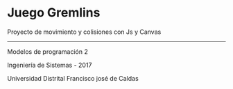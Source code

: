# Juego Gremlins

Proyecto de movimiento y colisiones con Js y Canvas

---

Modelos de programación 2

Ingeniería de Sistemas - 2017

Universidad Distrital Francisco josé de Caldas